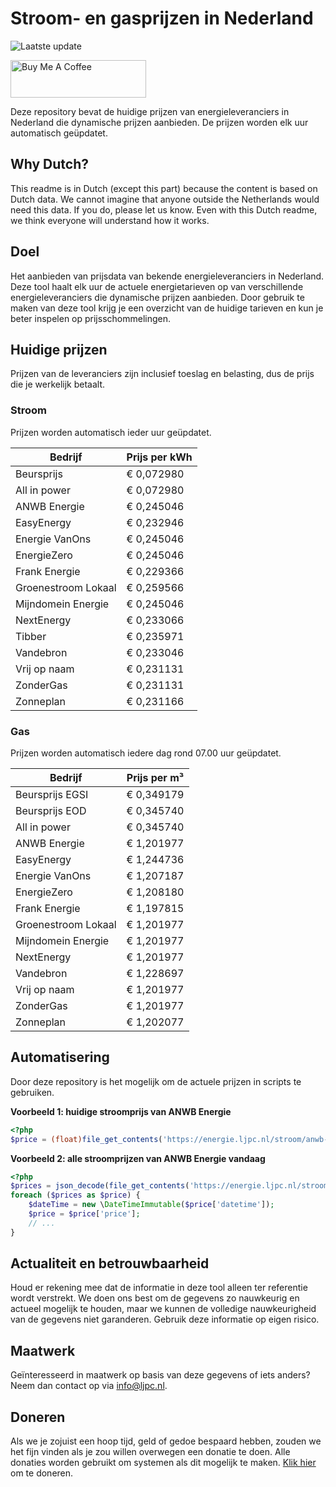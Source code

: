 # Stroom- en gasprijzen in Nederland

![Laatste update](https://img.shields.io/badge/laatste%20update-2025--06--05%2017%3A01%20CET-brightgreen)

<a href="https://www.buymeacoffee.com/Lars-" target="_blank"><img src="https://cdn.buymeacoffee.com/buttons/v2/default-orange.png" alt="Buy Me A Coffee" height="60" style="height: 60px !important;width: 217px !important;" ></a>

Deze repository bevat de huidige prijzen van energieleveranciers in Nederland die dynamische prijzen aanbieden. De prijzen worden elk uur automatisch geüpdatet.

## Why Dutch?

This readme is in Dutch (except this part) because the content is based on Dutch data. We cannot imagine that anyone outside the Netherlands would need this data. If you do, please let us know. Even with this Dutch readme, we think
everyone will understand how it works.

## Doel

Het aanbieden van prijsdata van bekende energieleveranciers in Nederland. Deze tool haalt elk uur de actuele energietarieven op van verschillende energieleveranciers die dynamische prijzen aanbieden. Door gebruik te maken van deze tool
krijg je een overzicht van de huidige tarieven en kun je beter inspelen op prijsschommelingen.

## Huidige prijzen

Prijzen van de leveranciers zijn inclusief toeslag en belasting, dus de prijs die je werkelijk betaalt.

### Stroom

Prijzen worden automatisch ieder uur geüpdatet.

 Bedrijf | Prijs per kWh 
---------|---------------
Beursprijs | € 0,072980
All in power | € 0,072980
ANWB Energie | € 0,245046
EasyEnergy | € 0,232946
Energie VanOns | € 0,245046
EnergieZero | € 0,245046
Frank Energie | € 0,229366
Groenestroom Lokaal | € 0,259566
Mijndomein Energie | € 0,245046
NextEnergy | € 0,233066
Tibber | € 0,235971
Vandebron | € 0,233046
Vrij op naam | € 0,231131
ZonderGas | € 0,231131
Zonneplan | € 0,231166


### Gas

Prijzen worden automatisch iedere dag rond 07.00 uur geüpdatet.

 Bedrijf | Prijs per m³ 
---------|--------------
Beursprijs EGSI | € 0,349179
Beursprijs EOD | € 0,345740
All in power | € 0,345740
ANWB Energie | € 1,201977
EasyEnergy | € 1,244736
Energie VanOns | € 1,207187
EnergieZero | € 1,208180
Frank Energie | € 1,197815
Groenestroom Lokaal | € 1,201977
Mijndomein Energie | € 1,201977
NextEnergy | € 1,201977
Vandebron | € 1,228697
Vrij op naam | € 1,201977
ZonderGas | € 1,201977
Zonneplan | € 1,202077


## Automatisering

Door deze repository is het mogelijk om de actuele prijzen in scripts te gebruiken.

**Voorbeeld 1: huidige stroomprijs van ANWB Energie**

```php
<?php
$price = (float)file_get_contents('https://energie.ljpc.nl/stroom/anwb-energie-nu.txt');

```

**Voorbeeld 2: alle stroomprijzen van ANWB Energie vandaag**

```php
<?php
$prices = json_decode(file_get_contents('https://energie.ljpc.nl/stroom/all-in-power-vandaag.json'),true);
foreach ($prices as $price) {
    $dateTime = new \DateTimeImmutable($price['datetime']);
    $price = $price['price'];
    // ...
}
```

## Actualiteit en betrouwbaarheid

Houd er rekening mee dat de informatie in deze tool alleen ter referentie wordt verstrekt. We doen ons best om de gegevens zo nauwkeurig en actueel mogelijk te houden, maar we kunnen de volledige nauwkeurigheid van de gegevens niet
garanderen. Gebruik deze informatie op eigen risico.

## Maatwerk

Geïnteresseerd in maatwerk op basis van deze gegevens of iets anders? Neem dan contact op
via [info@ljpc.nl](mailto:info@ljpc.nl?subject=Energie%20prijzen).

## Doneren

Als we je zojuist een hoop tijd, geld of gedoe bespaard hebben, zouden we het fijn vinden als je zou willen overwegen een
donatie te doen. Alle donaties worden gebruikt om systemen als dit mogelijk te
maken. [Klik hier](https://www.buymeacoffee.com/Lars-) om te doneren.
